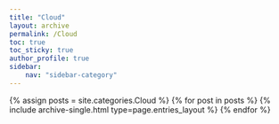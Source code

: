 ```yaml
---
title: "Cloud"
layout: archive
permalink: /Cloud
toc: true
toc_sticky: true
author_profile: true
sidebar:
    nav: "sidebar-category"
---
```



{% assign posts = site.categories.Cloud %}
{% for post in posts %} {% include archive-single.html type=page.entries_layout %} {% endfor %}